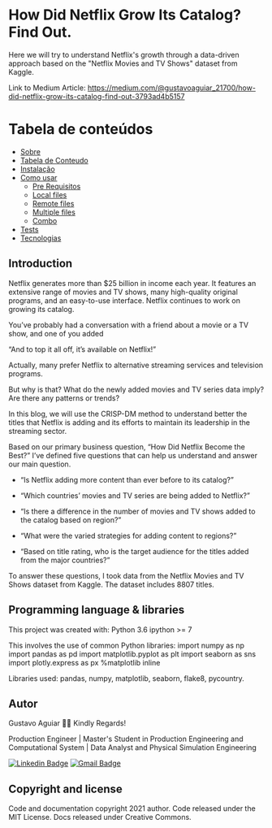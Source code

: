 # How Did Netflix Grow Its Catalog? Find Out.

Here we will try to understand Netflix's growth through a data-driven approach based on the "Netflix Movies and TV Shows" dataset from Kaggle.

Link to Medium Article: https://medium.com/@gustavoaguiar_21700/how-did-netflix-grow-its-catalog-find-out-3793ad4b5157

Tabela de conteúdos
=================
<!--ts-->
   * [Sobre](#Sobre)
   * [Tabela de Conteudo](#tabela-de-conteudo)
   * [Instalação](#instalacao)
   * [Como usar](#como-usar)
      * [Pre Requisitos](#pre-requisitos)
      * [Local files](#local-files)
      * [Remote files](#remote-files)
      * [Multiple files](#multiple-files)
      * [Combo](#combo)
   * [Tests](#testes)
   * [Tecnologias](#tecnologias)
<!--te-->

## Introduction
Netflix generates more than $25 billion in income each year. It features an extensive range of movies and TV shows, many high-quality original programs, and an easy-to-use interface. Netflix continues to work on growing its catalog.

You’ve probably had a conversation with a friend about a movie or a TV show, and one of you added

“And to top it all off, it’s available on Netflix!”

Actually, many prefer Netflix to alternative streaming services and television programs.

But why is that? What do the newly added movies and TV series data imply? Are there any patterns or trends?

In this blog, we will use the CRISP-DM method to understand better the titles that Netflix is adding and its efforts to maintain its leadership in the streaming sector.

Based on our primary business question, “How Did Netflix Become the Best?” I’ve defined five questions that can help us understand and answer our main question.

* “Is Netflix adding more content than ever before to its catalog?”

* “Which countries’ movies and TV series are being added to Netflix?”

* “Is there a difference in the number of movies and TV shows added to the catalog based on region?”

* “What were the varied strategies for adding content to regions?”

* “Based on title rating, who is the target audience for the titles added from the major countries?”

To answer these questions, I took data from the Netflix Movies and TV Shows dataset from Kaggle. The dataset includes 8807 titles.

## Programming language & libraries

This project was created with:
Python 3.6
ipython >= 7

This involves the use of common Python libraries: import numpy as np import pandas as pd import matplotlib.pyplot as plt import seaborn as sns import plotly.express as px %matplotlib inline

Libraries used: pandas, numpy, matplotlib, seaborn, flake8, pycountry.

## Autor

Gustavo Aguiar 👋🏽 Kindly Regards!

Production Engineer | Master's Student in Production Engineering and Computational System | Data Analyst and Physical Simulation Engineering

[![Linkedin Badge](https://img.shields.io/badge/-Gustavo-blue?style=flat-square&logo=Linkedin&logoColor=white&link=https://www.linkedin.com/in/gjmaguiar/?locale=en_US)](https://www.linkedin.com/in/gjmaguiar/?locale=en_US) 
[![Gmail Badge](https://img.shields.io/badge/-gustavoaguiar@id.uff.br-c14438?style=flat-square&logo=Gmail&logoColor=white&link=mailto:gustavoaguiar@id.uff.br)](mailto:gustavoaguiar@id.uff.br)

## Copyright and license
Code and documentation copyright 2021 author. Code released under the MIT License. Docs released under Creative Commons.
